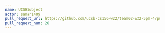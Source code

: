 ```yaml
---
name: UCSBSubject
actor: samar1409
pull_request_url: https://github.com/ucsb-cs156-w22/team02-w22-5pm-4/pull/26
pull_request_num: 26
---
```

